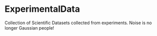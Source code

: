 # ExperimentalData
Collection of Scientific Datasets collected from experiments. Noise is no longer Gaussian people!
